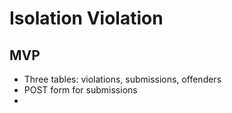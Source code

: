 # Isolation Violation

## MVP
- Three tables: violations, submissions, offenders
- POST form for submissions
- 
